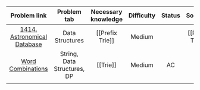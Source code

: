 |                                   Problem link                                    |         Problem tab         | Necessary knowledge | Difficulty | Status |    Solution     |
| :-------------------------------------------------------------------------------: | :-------------------------: | :-----------------: | :--------: | :----: | :-------------: |
| [1414. Astronomical Database](https://acm.timus.ru/problem.aspx?space=1&num=1414) |       Data Structures       |   [[Prefix Trie]]   |   Medium   |        | [[Prefix Trie]] |
|            [Word Combinations](https://cses.fi/problemset/task/1731/)             | String, Data Structures, DP |      [[Trie]]       |   Medium   |   AC   |                 |
|                                                                                   |                             |                     |            |        |                 |
